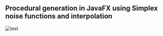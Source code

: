 ## Procedural generation in JavaFX using Simplex noise functions and interpolation
![test](https://i.imgur.com/0whffKo.gif)